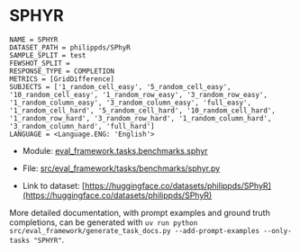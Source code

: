 # SPHYR

````
NAME = SPHYR
DATASET_PATH = philippds/SPhyR
SAMPLE_SPLIT = test
FEWSHOT_SPLIT =
RESPONSE_TYPE = COMPLETION
METRICS = [GridDifference]
SUBJECTS = ['1_random_cell_easy', '5_random_cell_easy', '10_random_cell_easy', '1_random_row_easy', '3_random_row_easy', '1_random_column_easy', '3_random_column_easy', 'full_easy', '1_random_cell_hard', '5_random_cell_hard', '10_random_cell_hard', '1_random_row_hard', '3_random_row_hard', '1_random_column_hard', '3_random_column_hard', 'full_hard']
LANGUAGE = <Language.ENG: 'English'>
````

- Module: [eval_framework.tasks.benchmarks.sphyr](eval_framework.tasks.benchmarks.sphyr)

- File: [src/eval_framework/tasks/benchmarks/sphyr.py](../../src/eval_framework/tasks/benchmarks/sphyr.py)

- Link to dataset: [https://huggingface.co/datasets/philippds/SPhyR](https://huggingface.co/datasets/philippds/SPhyR)

More detailed documentation, with prompt examples and ground truth completions, can be generated with `uv run python src/eval_framework/generate_task_docs.py --add-prompt-examples --only-tasks "SPHYR"`.
